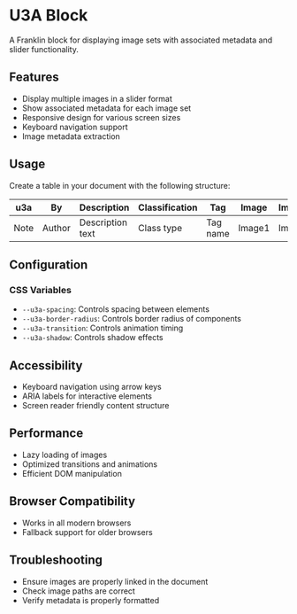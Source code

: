 # U3A Block

A Franklin block for displaying image sets with associated metadata and slider functionality.

## Features
- Display multiple images in a slider format
- Show associated metadata for each image set
- Responsive design for various screen sizes
- Keyboard navigation support
- Image metadata extraction

## Usage
Create a table in your document with the following structure:

| u3a | By | Description | Classification | Tag | Image | Image2 | Image3 |
|-----|-------|-------------|----------------|-----|--------|---------|---------|
| Note | Author | Description text | Class type | Tag name | Image1 | Image2 | Image3 |

## Configuration
### CSS Variables
- `--u3a-spacing`: Controls spacing between elements
- `--u3a-border-radius`: Controls border radius of components
- `--u3a-transition`: Controls animation timing
- `--u3a-shadow`: Controls shadow effects

## Accessibility
- Keyboard navigation using arrow keys
- ARIA labels for interactive elements
- Screen reader friendly content structure

## Performance
- Lazy loading of images
- Optimized transitions and animations
- Efficient DOM manipulation

## Browser Compatibility
- Works in all modern browsers
- Fallback support for older browsers

## Troubleshooting
- Ensure images are properly linked in the document
- Check image paths are correct
- Verify metadata is properly formatted
